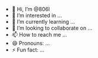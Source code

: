 - 👋 Hi, I’m @806l
- 👀 I’m interested in ...
- 🌱 I’m currently learning ...
- 💞️ I’m looking to collaborate on ...
- 📫 How to reach me ...
- 😄 Pronouns: ...
- ⚡ Fun fact: ...

<!---
806l/806l is a ✨ special ✨ repository because its `README.md` (this file) appears on your GitHub profile.
You can click the Preview link to take a look at your changes.
--->
